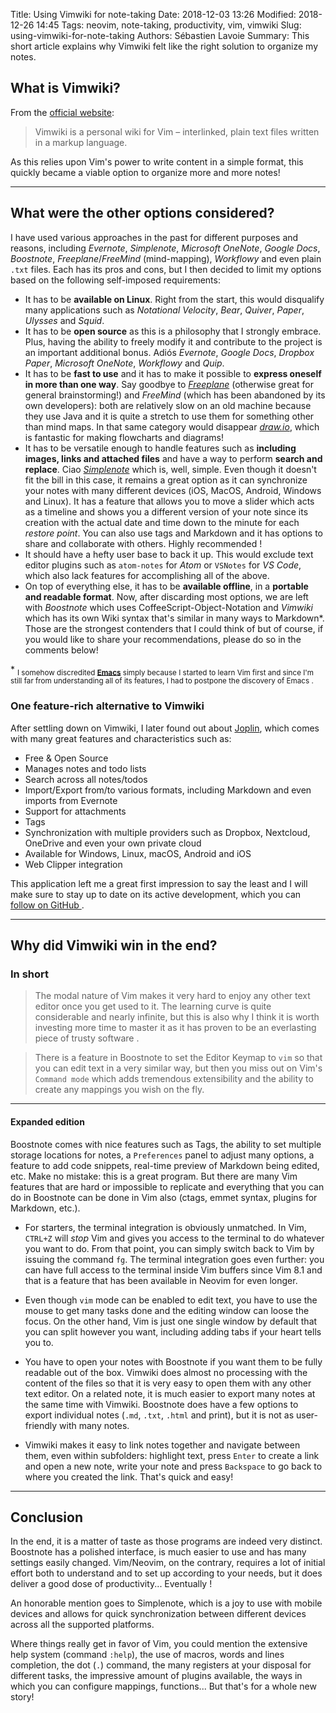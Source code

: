 Title: Using Vimwiki for note-taking
Date: 2018-12-03 13:26
Modified: 2018-12-26 14:45
Tags: neovim, note-taking, productivity, vim, vimwiki
Slug: using-vimwiki-for-note-taking
Authors: Sébastien Lavoie
Summary: This short article explains why Vimwiki felt like the right solution to organize my notes.

## What is Vimwiki?

From the [official website](https://vimwiki.github.io/):
> Vimwiki is a personal wiki for Vim – interlinked, plain text files written in a markup language.

As this relies upon Vim's power to write content in a simple format, this quickly became a viable option to organize more and more notes!

----

## What were the other options <span style="white-space:nowrap">considered?</span>

I have used various approaches in the past for different purposes and reasons, including *Evernote*, *Simplenote*, *Microsoft OneNote*, *Google Docs*, *Boostnote*, *Freeplane*/*FreeMind* (mind-mapping), *Workflowy* and even plain `.txt` files. Each has its pros and cons, but I then decided to limit my options based on the following self-imposed requirements:

- It has to be **available on Linux**. Right from the start, this would disqualify many applications such as *Notational Velocity*, *Bear*, *Quiver*, *Paper*, *Ulysses* and *Squid*.
- It has to be **open source** as this is a philosophy that I strongly embrace. Plus, having the ability to freely modify it and contribute to the project is an important additional bonus. Adiós *Evernote*, *Google Docs*, *Dropbox Paper*, *Microsoft OneNote*, *Workflowy* and *Quip*.
- It has to be **fast to use** and it has to make it possible to **express oneself in more than one way**. Say goodbye to *[Freeplane](https://www.freeplane.org)* (otherwise great for general brainstorming!) and *FreeMind* (which has been abandoned by its own developers): both are relatively slow on an old machine because they use Java and it is quite a stretch to use them for something other than mind maps. In that same category would disappear *[draw.io](https://www.draw.io/)*, which is fantastic for making flowcharts and diagrams!
- It has to be versatile enough to handle features such as **including images, links and attached files** and have a way to perform **search and replace**. Ciao *[Simplenote](https://simplenote.com/)* which is, well, simple. Even though it doesn't fit the bill in this case, it remains a great option as it can synchronize your notes with many different devices (iOS, MacOS, Android, Windows and Linux). It has a feature that allows you to move a slider which acts as a timeline and shows you a different version of your note since its creation with the actual date and time down to the minute for each *restore point*. You can also use tags and Markdown and it has options to share and collaborate with others. Highly recommended <i class="fas fa-grin-alt"></i>!
- It should have a hefty user base to back it up. This would exclude text editor plugins such as `atom-notes` for *Atom* or `VSNotes` for *VS Code*, which also lack features for accomplishing all of the above.
- On top of everything else, it has to be **available offline**, in a **portable and readable format**. Now, after discarding most options, we are left with *Boostnote* which uses CoffeeScript-Object-Notation and *Vimwiki* which has its own Wiki syntax that's similar in many ways to Markdown\*. Those are the strongest contenders that I could think of but of course, if you would like to share your recommendations, please do so in the comments below!

\* <sub>I somehow discredited **[Emacs](https://www.gnu.org/software/emacs)** simply because I started to learn Vim first and since I'm still far from understanding all of its features, I had to postpone the discovery of Emacs <i class="fas fa-grin-beam"></i>.</sub> 

### One feature-rich alternative to Vimwiki

After settling down on Vimwiki, I later found out about <a href="https://joplin.cozic.net">Joplin</a>, which comes with many great features and characteristics such as:

- Free & Open Source
- Manages notes and todo lists
- Search across all notes/todos
- Import/Export from/to various formats, including Markdown and even imports from Evernote
- Support for attachments
- Tags
- Synchronization with multiple providers such as Dropbox, Nextcloud, OneDrive and even your own private cloud
- Available for Windows, Linux, macOS, Android and iOS
- Web Clipper integration

This application left me a great first impression to say the least and I will make sure to stay up to date on its active development, which you can <a href="https://github.com/laurent22/joplin">follow on GitHub <i class="fab fa-github"></i></a>.

----

## Why did Vimwiki win in the end?

### In short
> The modal nature of Vim makes it very hard to enjoy any other text editor once you get used to it. The learning curve is quite considerable and nearly infinite, but this is also why I think it is worth investing more time to master it as it has proven to be an everlasting piece of trusty software <i class="fas fa-thumbs-up"></i>.

> There is a feature in Boostnote to set the Editor Keymap to `vim` so that you can edit text in a very similar way, but then you miss out on Vim's `Command mode` which adds tremendous extensibility and the ability to create any mappings you wish on the fly.

---

#### Expanded edition

Boostnote comes with nice features such as Tags, the ability to set multiple storage locations for notes, a `Preferences` panel to adjust many options, a feature to add code snippets, real-time preview of Markdown being edited, etc. Make no mistake: this is a great program. But there are many Vim features that are hard or impossible to replicate and everything that you can do in Boostnote can be done in Vim also (ctags, emmet syntax, plugins for Markdown, etc.).

- For starters, the terminal integration is obviously unmatched. In Vim, `CTRL+Z` will _stop_ Vim and gives you access to the terminal to do whatever you want to do. From that point, you can simply switch back to Vim by issuing the command `fg`. The terminal integration goes even further: you can have full access to the terminal inside Vim buffers since Vim 8.1 and that is a feature that has been available in Neovim for even longer.

- Even though `vim` mode can be enabled to edit text, you have to use the mouse to get many tasks done and the editing window can loose the focus. On the other hand, Vim is just one single window by default that you can split however you want, including adding tabs if your heart tells you to.

- You have to open your notes with Boostnote if you want them to be fully readable out of the box. Vimwiki does almost no processing with the content of the files so that it is very easy to open them with any other text editor. On a related note, it is much easier to export many notes at the same time with Vimwiki. Boostnote does have a few options to export individual notes (`.md`, `.txt`, `.html` and print), but it is not as user-friendly with many notes.

- Vimwiki makes it easy to link notes together and navigate between them, even within subfolders: highlight text, press `Enter` to create a link and open a new note, write your note and press `Backspace` to go back to where you created the link. That's quick and easy!

----

## Conclusion

In the end, it is a matter of taste as those programs are indeed very distinct. Boostnote has a polished interface, is much easier to use and has many settings easily changed. Vim/Neovim, on the contrary, requires a lot of initial effort both to understand and to set up according to your needs, but it does deliver a good dose of productivity... Eventually <i class="fas fa-laugh-beam"></i>!

An honorable mention goes to Simplenote, which is a joy to use with mobile devices and allows for quick synchronization between different devices across all the supported platforms.

Where things really get in favor of Vim, you could mention the extensive help system (command `:help`), the use of macros, words and lines completion, the dot (`.`) command, the many registers at your disposal for different tasks, the impressive amount of plugins available, the ways in which you can configure mappings, functions... But that's for a whole new story!
